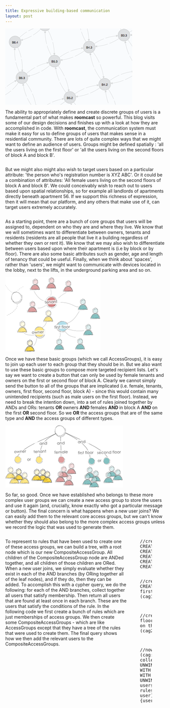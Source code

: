 ```yaml
---
title: Expressive building-based communication
layout: post
---
```


<div class="row">

  <div class="large-4 columns">
    <img src="/assets/img/buildinggraph.png"/>
  </div>
  
  <div class="large-6 columns">
    <p> The ability to appropriately define and create discrete groups of users is a fundamental part of what makes <strong>roomcast</strong> so powerful. This blog visits some of our design decisions and finishes up with a look at how they are accomplished in code.  With <strong>roomcast</strong>, the communication system must make it easy for us to define groups of users that makes sense in a residential community.  There are lots of quite complex ways that we might want to define an audience of users.  Groups might be defined spatially : 'all the users living on the first floor' or 'all the users living on the second floors of block A and block B'.</p> 
  </div>
</div>
 
<div class="row">

  <div class="large-10 columns">
  <p>
 But we might also might also wish to target users based on a particular attribute: 'the person who's registration number is XYZ ABC'.  Or it could be a combination of attributes: 'All female users living on the second floors of block A and block B'.  We could conceivably wish to reach out to users based upon spatial relationships, so for example all landlords of apartments directly beneath apartment 56.   If we support this richness of expression, then it will mean that our platform, and any others that make use of it, can target users extremely accurately.  
 </div>
</div>

<div class="row">
  <div class="large-6 columns">
	<p>
		As a starting point, there are a bunch of core groups that users will be assigned to, dependent on who they are and where they live.  We know that we will sometimes want to differentiate between owners, tenants and residents (residents are all people that live it a building regardless of whether they own or rent it).  We know that we may also wish to differentiate between users based upon where their apartment is (i.e by block or by floor).   There are also  some basic attributes such as gender, age and length of tenancy that could be useful.  Finally, when we think about 'spaces', rather than 'users', we might want to communicate with devices located in the lobby, next to the lifts, in the underground parking area and so on. 
	</p>
  </div>

  <div class="large-4 columns">
	 <img src="/assets/img/accessgroups.png"/>
  </div>
</div>	

<div class="row">
	<div class="large-10 columns">
		 <p>  Once we have these basic groups (which we call AccessGroups), it is easy to join up each user to each group that they should be in.  But we also want to use these basic groups to compose more targeted recipient lists.  Let's say we want to create a button that can only be used by female tenants and owners on the first or second floor of block A.  Clearly we cannot simply send the button to all of the groups that are implicated (i.e. female, tenants, owners, first floor, second floor, block A) - since this would contain many unintended recipients (such as male users on the first floor). Instead, we need to break the intention down, into a set of rules joined together by ANDs and ORs: tenants <strong> OR </strong> owners <strong> AND </strong> females <strong> AND </strong> in block A <strong> AND </strong> on the first <strong> OR </strong> second floor. So we <strong>OR</strong> the access groups that are of the same type and <strong>AND</strong> the access groups of different types. </p>
	</div>
</div>

<div class="row">
	<div class="large-4 columns">
		 <img src="/assets/img/rules.png"/>
	</div>
	<div class="large-6 columns">
		 <p> So far, so good.  Once we have established who belongs to these more complex user groups we can create a new access group to store the users and use it again (and, crucially, know exactly who got a particular message or button). The final concern is what happens when a new user joins?  We can easily add them to the relevant core access groups, but we can't know whether they should also belong to the more complex access groups unless we record the logic that was used to generate them.</p> 
	</div>
</div>   

<div class="row">
	<div class="large-10 columns">
 		<p> To represent to rules that have been used to create one of these access groups, we can build a tree, with a root node which is our new CompositeAccessGroup.  All children of the CompositeAccessGroup node are ANDed together, and all children of those children are ORed.  When a new user joins, we simply evaluate whether they exist in each of the AND branches (by ORing together all of the leaf nodes), and if they do, then they can be added.  To accomplish this with a cypher query, we do the following: for each of the AND branches, collect together all users that satisfy membership. Then return all users that are found at least once in each branch.  These are the users that satisfy the conditions of the rule.   In the following code we first create a bunch of rules which are just memberships of access groups.  We then create some CompositeAccessGroups - which are like AccessGroups except that they have a tree of the rules that were used to create them.  The final query shows how we then add the relevant users to the CompositeAccessGroups.
		 </p>
		 <p>
		 <pre>
//create sets of rule (combinations of access groups)
CREATE  (owners)<-[:IN]-(t1:Rule {name:'ownersandtenants_rule'})-[:IN]->(tenants)
CREATE  (firstfloor)<-[:IN]-(t2:Rule {name:'firstfloor_rule'})
CREATE  (male)<-[:IN]-(t3:Rule {name:'male_rule'})
CREATE  (female)<-[:IN]-(t4:Rule {name:'female_rule'})
CREATE  (fourthfloor)<-[:IN]-(t5:Rule {name:'fourthfloor_rule'})

//create an access group: male tenants and owners on the first floor
CREATE  (cag1:CompositeAccessGroup {name:"male tenants and owners on first floor"})
CREATE (cag1)-[:HAS_RULE]->(t1)
CREATE (cag1)-[:HAS_RULE]->(t2)
CREATE (cag1)-[:HAS_RULE]->(t3)

//create an access group: female tenants and owners on the fourth floor
CREATE  (cag2:CompositeAccessGroup {name:"female tenants and owners on the fourth floor"})
CREATE (cag2)-[:HAS_RULE]->(t1)
CREATE (cag2)-[:HAS_RULE]->(t4)
CREATE (cag2)-[:HAS_RULE]->(t5);

//now attach all relevant users to the compound access group.
MATCH (cag:CompositeAccessGroup)-[:HAS_RULE]->(r1:Rule)
WITH cag, collect(r1) as rules
WITH cag, rules, length(rules) as rulestosatisfy
UNWIND rules as rule
MATCH rule-[:IN]->ag<-[:BELONGS_TO]-(u:User)
WITH cag, rule, rulestosatisfy, collect(DISTINCT(u.userId)) as users
WITH cag, rulestosatisfy, collect({rule:rule, users:users}) as rules
UNWIND rules as users
WITH cag, rulestosatisfy, EXTRACT (user in users.users | user) AS extracted
UNWIND extracted as user
WITH cag, rulestosatisfy, user, length(FILTER(auser in collect(user)  WHERE auser = user)) as counted
WHERE counted = rulestosatisfy
MATCH (u:User {userId:user})
CREATE UNIQUE (u)-[:BELONGS_TO]->(cag);
	</pre> 
	</p>
  </div>
</div>